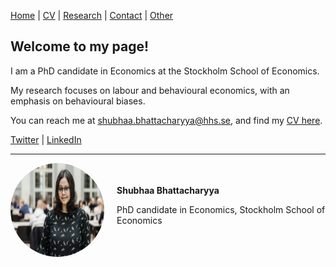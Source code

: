 [Home](/) | [CV](/cv) | [Research](/research) | [Contact](/contact) | [Other](/other)

## Welcome to my page!
I am a PhD candidate in Economics at the Stockholm School of Economics.

My research focuses on labour and behavioural economics, with an emphasis on behavioural biases.

You can reach me at [shubhaa.bhattacharyya@hhs.se](mailto:shubhaa.bhattacharyya@hhs.se), and find my [CV here](CV.pdf).

<a href="https://x.com/darklordseuss?t=2A798GJeeGExDBSLuaf4ZQ&s=08" target="_blank"><i class="fab fa-twitter"></i> Twitter</a> | 
<a href="https://se.linkedin.com/in/shubhaa-bhattacharyya-2b81a011b" target="_blank"><i class="fab fa-linkedin"></i> LinkedIn</a>

---

<!-- Add the image with circular cropping and left alignment -->
<div style="display: flex; align-items: center;">
    <img src="assets/images/Handels_sep29_22_fotoJulianaWG_0130_websize.jpg" alt="Your Name" style="border-radius: 50%; width: 150px; height: 150px; margin-right: 20px;">
    <div>
        <p style="margin: 0;"><strong>Shubhaa Bhattacharyya</strong></p>
        <p>PhD candidate in Economics, Stockholm School of Economics</p>
    </div>
</div>



